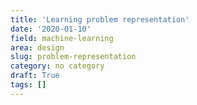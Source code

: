 ```yaml
---
title: 'Learning problem representation'
date: '2020-01-10'
field: machine-learning
area: design
slug: problem-representation
category: no category
draft: True
tags: []
---
```

